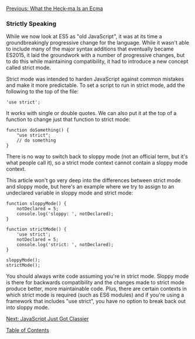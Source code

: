 [Previous: What the Heck-ma Is an Ecma](2-ecma.md)

### Strictly Speaking

While we now look at ES5 as "old JavaScript", it was at its time a groundbreakingly progressive change for the language. While it wasn't able to include many of the major syntax additions that eventually became ES2015, it laid the groundwork with a number of progressive changes, but to do this while maintaining compatibility, it had to introduce a new concept called strict mode.

Strict mode was intended to harden JavaScript against common mistakes and make it more predictable. To set a script to run in strict mode, add the following to the top of the file:
```
'use strict';
```
It works with single or double quotes. We can also put it at the top of a function to change just that function to strict mode:
```
function doSomething() {
    "use strict";
    // do something
}
```

There is no way to switch back to sloppy mode (not an official term, but it's what people call it), so a strict mode context cannot contain a sloppy mode context.

This article won't go very deep into the differences between strict mode and sloppy mode, but here's an example where we try to assign to an undeclared variable in sloppy mode and strict mode:
```
function sloppyMode() {
    notDeclared = 5;
    console.log('sloppy: ', notDeclared);
}

function strictMode() {
    'use strict';
    notDeclared = 5;
    console.log('strict: ', notDeclared);
}

sloppyMode();
strictMode();
```

You should always write code assuming you're in strict mode. Sloppy mode is there for backwards compatibility and the changes made to strict mode produce better, more maintainable code. Plus, there are certain contexts in which strict mode is required (such as ES6 modules) and if you're using a framework that includes "use strict", you have no option to break back out into sloppy mode.

[Next: JavaScript Just Got Classier](4-class.md)

[Table of Contents](0-intro.md)
